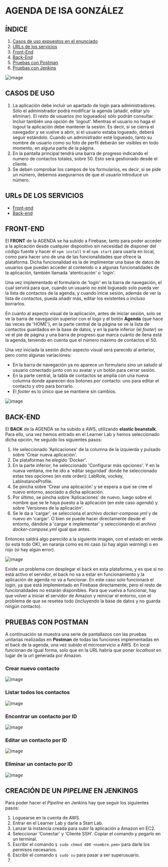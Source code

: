 # AGENDA DE ISA GONZÁLEZ

## ÍNDICE
1. [Casos de uso expuestos en el enunciado](https://github.com/isagonrod/diu-agenda-react/edit/main/README.md#casos-de-uso)
2. [URLs de los servicios](https://github.com/isagonrod/diu-agenda-react/edit/main/README.md#urls-de-los-servicios)
3. [Front-End](https://github.com/isagonrod/diu-agenda-react/edit/main/README.md#front-end)
4. [Back-End](https://github.com/isagonrod/diu-agenda-react/edit/main/README.md#back-end)
5. [Pruebas con Postman](https://github.com/isagonrod/diu-agenda-react/edit/main/README.md#pruebas-con-postman)
6. [Pruebas con Jenkins](https://github.com/isagonrod/diu-agenda-react/edit/main/README.md#pruebas-con-jenkings)

![image](https://cdn-icons-png.flaticon.com/512/6313/6313619.png)


## CASOS DE USO
1. La aplicación debe incluir un apartado de login para administradores. Sólo el administrador podrá modificar la agenda (añadir, editar y/o eliminar). El resto de usuarios (no logueados) sólo podrán consultar. Incluir también una opción de 'logout'. Mientras el usuario no haga el logout la aplicación debe mantener la sesión. Es decir, si se cierra el navegador y se vuelve a abrir, si el usuario estaba logueado, deberá seguir estándolo. Cuando un administrador esté logueado, tanto su nombre de usuario como su foto de perfil deberán ser visibles en todo momento, en alguna parte de la página.
2. En la pantalla principal tendrá una barra de progreso indicando el numero de contactos totales, sobre 50. Esto será gestionado desde el cliente.
3. Se deben comprobar los campos de los formularios, es decir, si se pide un número, debemos asegurarnos de que el usuario introduce un número.


## URLs DE LOS SERVICIOS
- [Front-end](https://agenda-isagonzalez.web.app)
- [Back-end](http://agenda.us-east-1.elasticbeanstalk.com/contact)


## FRONT-END

El __FRONT__ de la AGENDA se ha subido a Firebase, tanto para poder acceder a la aplicación desde cualquier dispositivo sin necesidad de disponer del código fuente y hacer el ``npm install`` o el ``npm start`` para usarla en local, como para hacer uno de una de las funcionalidades que ofrece la plataforma. Dicha funcionalidad es la de implimentar una base de datos de usuarios que puedan acceder al contenido o a algunas funcionalidades de la aplicación, también llamada 'atenticación' o 'login'.

Una vez implementado el formulario de 'login' en la barra de navegación, el cual servirá para que, cuando un usuario no esté logueado solo pueda ver la lista de contactos de la agenda, y cuando inicie sesión, además de ver la lista de contactos, pueda añadir más, editar los existentes o incluso borrarlos.

En cuanto al aspecto visual de la aplicación, antes de iniciar sesión, solo se ve la barra de navegación superior con el logo y el botón __Agenda__ (que hace las veces de 'HOME'), en la parte central de la página se ve la lista de contactos guardados en la base de datos, y en la parte inferior (el _footer_) se ve el pie de página y una barra de progreso que marca cuánto de llena está la agenda, teniendo en cuenta que el número máximo de contactos el 50. 

Una vez iniciada la sesión dicho aspecto visual será parecido al anterior, pero como algunas variaciones:
- En la barra de navegación ya no aparece un formulario sino un saludo al usuario conectado junto con su avatar y un botón para cerrar sesión.
- En la parte central, la tabla de contactos se amplía con una nueva columna donde aparecen dos botones por contacto: uno para editar el contacto y otro para borrarlo.
- El _footer_ es lo único que se mantiene sin cambios.

![image](https://user-images.githubusercontent.com/98974760/222920925-0d1a4b82-b172-4ee3-942d-e9d52aa5cfaa.png)


## BACK-END

El __BACK__ de la AGENDA se ha subido a AWS, utilizando __elastic beanstalk__. Para ello, una vez hemos entrado en el Learner Lab y hemos seleccionado dicha opción, he seguido los siguientes pasos:

1. He seleccionado 'Aplicaciones' de la columna de la izquierda y pulsado sobre 'Crear nueva aplicación'.
2. De plataformas he elegido 'Docker'.
3. En la parte inferior, he seleccionado 'Configurar más opciones'. Y en la nueva ventana, me he ido a 'editar seguridad' donde he seleccionado estas tres opciones (en este orden): LabRole, vockey, LabInstanceProfile.
4. Se pincha sobre 'Crear una aplicación' y se espera a que se cree el nuevo entorno, asociado a dicha aplicación.
5. Por último, se pincha sobre 'Aplicaciones' de nuevo, luego sobre el nombre que se le haya puesto a la aplicación (en este caso _agenda_) y sobre 'Versiones de la aplicación'.
6. Se le da a 'cargar', se selecciona el archivo _docker-compose.yml_ y de nuevo en 'cargar'. O bien se puede hacer directamente desde el entorno, dándole a 'cargar e implementar' y seleccionando el archivo _docker-compose.yml_ igual que antes.

Entonces saldrá algo parecido a la siguiente imagen, con el estado en verde (si está todo OK), en naranja como es mi caso (si hay algún _warning_) o en rojo (si hay algún error).

![image](https://user-images.githubusercontent.com/98974760/222920389-7d3fa542-350c-4bb0-8abd-07bc1bd8710e.png)

Existe un problema con desplegar el back en esta plataforma, y es que si no está activo el servidor, el back no va a estar en funcionamiento y la aplicación de agenda no va a funcionar. En este caso solo funcionará el login, ya que está implementado en Firebase directamente, pero el resto de funcionalidades no estarán disponibles. Para que vuelva a funcionar, hay que volver a iniciar el servidor de Amazon y reiniciar el entorno, con el problema de que se resetea todo (incluyendo la base de datos y no guarda ningún contacto).

## PRUEBAS CON POSTMAN
A continuación se muestra una serie de pantallazos con las pruebas unitarias realizadas en __Postman__ de todas las funciones implementadas en el back de la agenda, una vez subido el microservicio a AWS. En local funcionan de igual forma, solo que en la URL habría que poner _localhost_ en lugar de la url generada por Amazon.

### Crear nuevo contacto
![image](https://user-images.githubusercontent.com/98974760/222924927-dc141059-b3af-4839-be52-d18d7e5f2f13.png)

### Listar todos los contactos
![image](https://user-images.githubusercontent.com/98974760/222924976-c49a5d1b-7163-4edc-9bd7-4b9e0f0463a0.png)

### Encontrar un contacto por ID
![image](https://user-images.githubusercontent.com/98974760/222924998-41079f79-39d8-4f78-8eac-b0b2e9ace06f.png)

### Editar un contacto por ID
![image](https://user-images.githubusercontent.com/98974760/222925041-fc97d1e3-30cc-4b5d-b3c1-6a1094e67259.png)

### Eliminar un contacto por ID
![image](https://user-images.githubusercontent.com/98974760/222925054-d61c1f16-3c27-4e4b-b7c7-f4c5df09a138.png)


## CREACIÓN DE UN _PIPELINE_ EN JENKINGS
Para poder hacer el _Pipeline_ en Jenkins hay que seguir los siguientes pasos:
1. Loguearse en la cuenta de AWS.
2. Entrar en el Learner Lab y darle a Start Lab.
3. Lanzar la instancia creada para subir la aplicación a Amazon en EC2.
4. Seleccionar 'Conectar' y 'Cliente SSH'. Copiar el comando y pegarlo en un terminal.
5. Escribir el comando ``$ sudo chmod 400 <nombre.pem>`` para darle los permisos necesarios.
6. Escribir el comando ``$ sudo su`` para pasar a ser superusuario.
7. 
